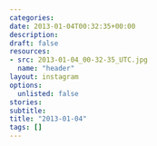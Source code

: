 ```yaml
---
categories:
date: 2013-01-04T00:32:35+00:00
description:
draft: false
resources:
- src: 2013-01-04_00-32-35_UTC.jpg
  name: "header"
layout: instagram
options:
  unlisted: false
stories:
subtitle:
title: "2013-01-04"
tags: []
---
```


 
